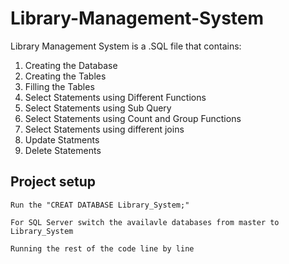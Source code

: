 # Library-Management-System
Library Management System is a .SQL file that contains:
 1. Creating the Database
 2. Creating the Tables 
 3. Filling the Tables
 4. Select Statements using Different Functions
 5. Select Statements using Sub Query
 6. Select Statements using Count and Group Functions
 7. Select Statements using different joins
 8. Update Statments
 9. Delete Statements 
## Project setup
```
Run the "CREAT DATABASE Library_System;"
```
```
For SQL Server switch the availavle databases from master to Library_System
```
```
Running the rest of the code line by line
```
